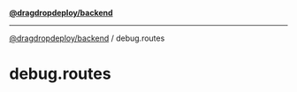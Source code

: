 [**@dragdropdeploy/backend**](../README.md)

***

[@dragdropdeploy/backend](../README.md) / debug.routes

# debug.routes
